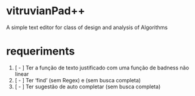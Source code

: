 # vitruvianPad++

A simple text editor for class of design and analysis of Algorithms

# requeriments

  1. [ - ] Ter a função de texto justificado com uma função de badness não linear
  2. [ - ] Ter ‘find’ (sem Regex) e (sem busca completa)
  3. [ - ] Ter sugestão de auto completar (sem busca completa)